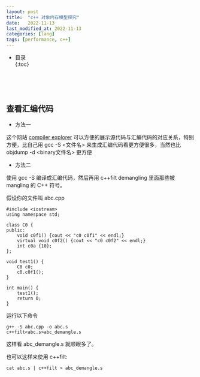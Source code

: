 ```yaml
---
layout: post
title:  "c++ 对象内存模型探究"
date:   2022-11-13
last_modified_at: 2022-11-13
categories: [lang]
tags: [performance, c++]
---
```


* 目录  
{:toc}

<br>
<br>
<br>

## 查看汇编代码
* 方法一
  
这个网站 [compiler explorer](https://gcc.godbolt.org/) 可以方便的展示源代码与汇编代码的对应关系，特别方便，比自己用 gcc -S <文件名> 来生成汇编代码看更方便很多，当然也比 objdump -d <binary文件名> 更方便

* 方法二

使用 gcc -S 编译成汇编代码，然后再用 c++filt demangling 里面那些被 mangling 的 C++ 符号。

假设你的文件叫 abc.cpp
```
#include <iostream>
using namespace std;

class C0 {
public:
    void c0f1() {cout << "c0 c0f1" << endl;}
    virtual void c0f2() {cout << "c0 c0f2" << endl;}
    int c0a {10};
};

void test1() {
    C0 c0;
    c0.c0f1();
}

int main() {
    test1();
    return 0;
}
```
运行以下命令
```
g++ -S abc.cpp -o abc.s
c++filt<abc.s>abc_demangle.s
```
这样看 abc_demangle.s 就顺眼多了。

也可以这样来使用 c++filt:
```
cat abc.s | c++filt > abc_demangle.s
```

<br>
<br>
<br>
<br>
<br>